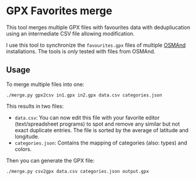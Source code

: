 # GPX Favorites merge

This tool merges multiple GPX files with favourites data with dedupliucation using an intermediate CSV file allowing modification.

I use this tool to synchronize the `favourites.gpx` files of multiple [OSMAnd](https://osmand.net/) installations.
The tools is *only* tested with files from OSMAnd.

## Usage

To merge multiple files into one:
```
./merge.py gpx2csv in1.gpx in2.gpx data.csv categories.json
```

This results in two files:
* `data.csv`: You can now edit this file with your favorite editor (text/spreadsheet programs) to spot and remove any similar but not exact duplicate entries. The file is sorted by the average of latitude and longitude.
* `categories.json`: Contains the mapping of categories (also: types) and colors.

Then you can generate the GPX file:
```
./merge.py csv2gpx data.csv categories.json output.gpx
```
